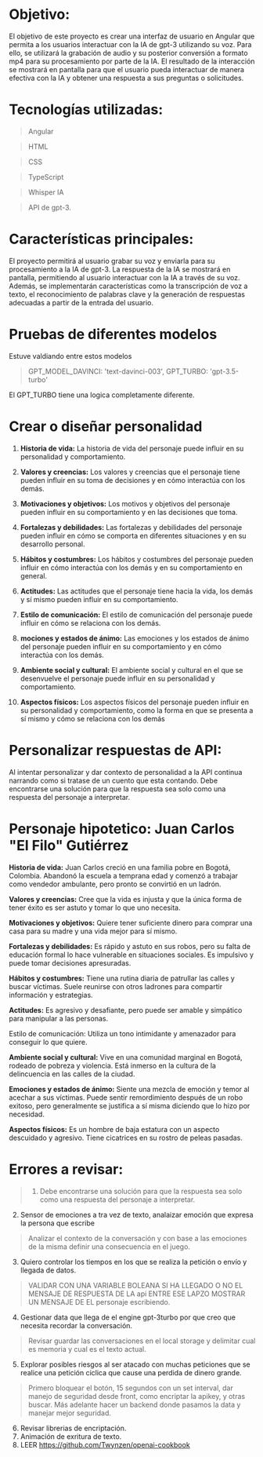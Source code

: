 # Objetivo:
El objetivo de este proyecto es crear una interfaz de usuario en Angular que permita a los usuarios interactuar con la IA de gpt-3 utilizando su voz. Para ello, se utilizará la grabación de audio y su posterior conversión a formato mp4 para su procesamiento por parte de la IA. El resultado de la interacción se mostrará en pantalla para que el usuario pueda interactuar de manera efectiva con la IA y obtener una respuesta a sus preguntas o solicitudes.

# Tecnologías utilizadas: 

>Angular

>HTML

>CSS

>TypeScript

>Whisper IA

>API de gpt-3.

# Características principales:
El proyecto permitirá al usuario grabar su voz y enviarla para su procesamiento a la IA de gpt-3. La respuesta de la IA se mostrará en pantalla, permitiendo al usuario interactuar con la IA a través de su voz. Además, se implementarán características como la transcripción de voz a texto, el reconocimiento de palabras clave y la generación de respuestas adecuadas a partir de la entrada del usuario.

# Pruebas de diferentes modelos
Estuve valdiando entre estos modelos

  >GPT_MODEL_DAVINCI: 'text-davinci-003',
  >GPT_TURBO: 'gpt-3.5-turbo'

El GPT_TURBO tiene una logica completamente diferente.

# Crear o diseñar personalidad
1. **Historia de vida:** La historia de vida del personaje puede influir en su personalidad y comportamiento.

2. **Valores y creencias:** Los valores y creencias que el personaje tiene pueden influir en su toma de decisiones y en cómo interactúa con los demás.

3. **Motivaciones y objetivos:** Los motivos y objetivos del personaje pueden influir en su comportamiento y en las decisiones que toma.

4. **Fortalezas y debilidades:** Las fortalezas y debilidades del personaje pueden influir en cómo se comporta en diferentes situaciones y en su desarrollo personal.

5. **Hábitos y costumbres:** Los hábitos y costumbres del personaje pueden influir en cómo interactúa con los demás y en su comportamiento en general.

6. **Actitudes:** Las actitudes que el personaje tiene hacia la vida, los demás y sí mismo pueden influir en su comportamiento.

7. **Estilo de comunicación:** El estilo de comunicación del personaje puede influir en cómo se relaciona con los demás.

8. **mociones y estados de ánimo:** Las emociones y los estados de ánimo del personaje pueden influir en su comportamiento y en cómo interactúa con los demás.

9. **Ambiente social y cultural:** El ambiente social y cultural en el que se desenvuelve el personaje puede influir en su personalidad y comportamiento.

10. **Aspectos físicos:** Los aspectos físicos del personaje pueden influir en su personalidad y comportamiento, como la forma en que se presenta a sí mismo y cómo se relaciona con los demás


# Personalizar respuestas de API:
Al intentar personalizar y dar contexto de personalidad a la API continua narrando como si tratase de un cuento que esta contando. Debe encontrarse una solución para que la respuesta sea solo como una respuesta del personaje a interpretar.

# Personaje hipotetico: **Juan Carlos "El Filo" Gutiérrez**

**Historia de vida:** Juan Carlos creció en una familia pobre en Bogotá, Colombia. Abandonó la escuela a temprana edad y comenzó a trabajar como vendedor ambulante, pero pronto se convirtió en un ladrón.

**Valores y creencias:** Cree que la vida es injusta y que la única forma de tener éxito es ser astuto y tomar lo que uno necesita.

**Motivaciones y objetivos:** Quiere tener suficiente dinero para comprar una casa para su madre y una vida mejor para sí mismo.

**Fortalezas y debilidades:** Es rápido y astuto en sus robos, pero su falta de educación formal lo hace vulnerable en situaciones sociales. Es impulsivo y puede tomar decisiones apresuradas.

**Hábitos y costumbres:** Tiene una rutina diaria de patrullar las calles y buscar víctimas. Suele reunirse con otros ladrones para compartir información y estrategias.

**Actitudes:** Es agresivo y desafiante, pero puede ser amable y simpático para manipular a las personas.

Estilo de comunicación: Utiliza un tono intimidante y amenazador para conseguir lo que quiere.

**Ambiente social y cultural:** Vive en una comunidad marginal en Bogotá, rodeado de pobreza y violencia. Está inmerso en la cultura de la delincuencia en las calles de la ciudad.

**Emociones y estados de ánimo:** Siente una mezcla de emoción y temor al acechar a sus víctimas. Puede sentir remordimiento después de un robo exitoso, pero generalmente se justifica a sí misma diciendo que lo hizo por necesidad.

**Aspectos físicos:** Es un hombre de baja estatura con un aspecto descuidado y agresivo. Tiene cicatrices en su rostro de peleas pasadas.


# Errores a revisar:
> 1. Debe encontrarse una solución para que la respuesta sea solo como una respuesta del personaje a interpretar. 
2. Sensor de emociones a tra vez de texto, analaizar emoción que expresa la persona que escribe 
> Analizar el contexto de la conversación y con base a las emociones de la misma definir una consecuencia en el juego.
3. Quiero controlar los tiempos en los que se realiza la petición o envío y llegada de datos.
> VALIDAR CON UNA VARIABLE BOLEANA SI HA LLEGADO O NO EL MENSAJE DE RESPUESTA DE LA api ENTRE ESE LAPZO MOSTRAR UN MENSAJE DE EL personaje escribiendo.
4. Gestionar data que llega de el engine gpt-3turbo por que creo que necesita recordar la conversación.
> Revisar guardar las conversaciones en el local storage y delimitar cual es memoria y cual es el texto actual.
5. Explorar posibles riesgos al ser atacado con muchas peticiones que se realice una petición ciclica que cause una perdida de dinero grande.
> Primero bloquear el botón, 15 segundos con un set interval, dar manejo de seguridad desde front, como encriptar la apikey, y otras buscar. 
> Más adelante hacer un backend donde pasamos la data y manejar mejor seguridad.
6. Revisar librerias de encriptación.
7. Animación de exritura de texto.
8. LEER https://github.com/Twynzen/openai-cookbook
